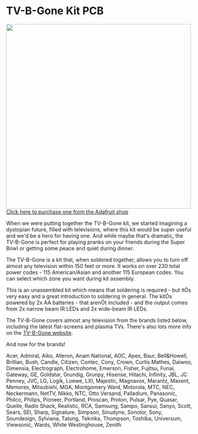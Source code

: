 # TV-B-Gone Kit PCB

<a href="http://www.adafruit.com/products/73"><img src="assets/image.jpg?raw=true" width="500px"><br/>Click here to purchase one from the Adafruit shop</a>

When we were putting together the TV-B-Gone kit, we started imagining a dystopian future, filled with televisions, where this kit would be super useful and we'd be a hero for having one.  And while maybe that's dramatic, the TV-B-Gone is perfect for playing pranks on your friends during the Super Bowl or getting some peace and quiet during dinner.

The TV-B-Gone is a kit that, when soldered together, allows you to turn off almost any television within 150 feet or more.  It works on over 230 total power codes - 115 American/Asian and another 115 European codes.  You can select which zone you want during kit assembly.

This is an unassembled kit which means that soldering is required - but itÕs very easy and a great introduction to soldering in general.  The kitÕs powered by 2x AA batteries - that arenÕt included - and the output comes from 2x narrow beam IR LEDs and 2x wide-beam IR LEDs.  

The TV-B-Gone covers almost any television from the brands listed below, including the latest flat-screens and plasma TVs.  There's also lots more info on the [TV-B-Gone website](https://learn.adafruit.com/tv-b-gone-kit).

And now for the brands!

Acer, Admiral, Aiko, Alleron, Anam National, AOC, Apex, Baur, Bell&Howell, Brillian, Bush, Candle, Citizen, Contec, Cony, Crown, Curtis Mathes, Daiwoo, Dimensia, Electrograph, Electrohome, Emerson, Fisher, Fujitsu, Funai, Gateway, GE, Goldstar, Grundig, Grunpy, Hisense, Hitachi, Infinity, JBL, JC Penney, JVC, LG, Logik, Loewe, LXI, Majestic, Magnavox, Marantz, Maxent, Memorex, Mitsubishi, MGA, Montgomery Ward, Motorola, MTC, NEC, Neckermann, NetTV, Nikko, NTC, Otto Versand, Palladium, Panasonic, Philco, Philips, Pioneer, Portland, Proscan, Proton, Pulsar, Pye, Quasar, Quelle, Radio Shack, Realistic, RCA, Samsung, Sampo, Sansui, Sanyo, Scott, Sears, SEI, Sharp, Signature, Simpson, Sinudyne, Sonolor, Sony, Soundesign, Sylviana, Tatung, Teknika, Thompson, Toshiba, Universum, Viewsonic, Wards, White Westinghouse, Zenith
